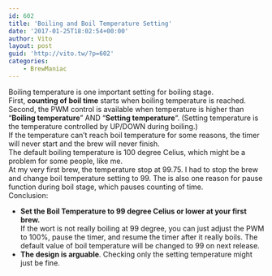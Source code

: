 ```yaml
---
id: 602
title: 'Boiling and Boil Temperature Setting'
date: '2017-01-25T18:02:54+00:00'
author: Vito
layout: post
guid: 'http://vito.tw/?p=602'
categories:
    - BrewManiac
---
```


Boiling temperature is one important setting for boiling stage.  
First, **counting of boil time** starts when boiling temperature is reached.  
Second, the PWM control is available when temperature is higher than “**Boiling temperature**” AND “**Setting temperature**“. (Setting temperature is the temperature controlled by UP/DOWN during boiling.)  
If the temperature can’t reach boil temperature for some reasons, the timer will never start and the brew will never finish.  
The default boiling temperature is 100 degree Celius, which might be a problem for some people, like me.  
At my very first brew, the temperature stop at 99.75. I had to stop the brew and change boil temperature setting to 99. The is also one reason for pause function during boil stage, which pauses counting of time.  
Conclusion:

- **Set the Boil Temperature to 99 degree Celius or lower at your first brew.**  
    If the wort is not really boiling at 99 degree, you can just adjust the PWM to 100%, pause the timer, and resume the timer after it really boils. The default value of boil temperature will be changed to 99 on next release.
- **The design is arguable**. Checking only the setting temperature might just be fine.